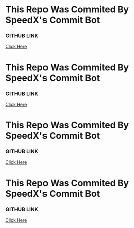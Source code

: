 # This Repo Was Commited By SpeedX's Commit Bot
### GITHUB LINK
<a href='https://github.com/thespeedx/commit-bot'> Click Here </a>

# This Repo Was Commited By SpeedX's Commit Bot
### GITHUB LINK
<a href='https://github.com/thespeedx/commit-bot'> Click Here </a>

# This Repo Was Commited By SpeedX's Commit Bot
### GITHUB LINK
<a href='https://github.com/thespeedx/commit-bot'> Click Here </a>

# This Repo Was Commited By SpeedX's Commit Bot
### GITHUB LINK
<a href='https://github.com/thespeedx/commit-bot'> Click Here </a>

